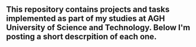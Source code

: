 ## This repository contains projects and tasks implemented as part of my studies at AGH University of Science and Technology. Below I'm posting a short descrpition of each one.
